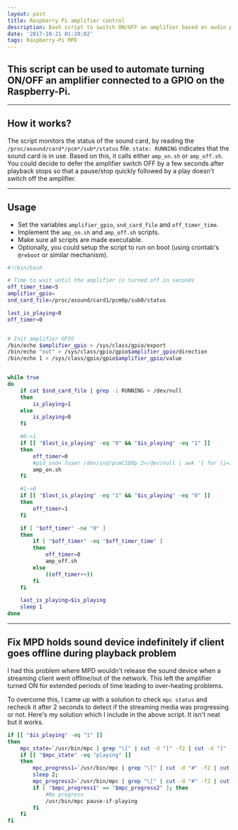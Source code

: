 ```yaml
---
layout: post
title: Raspberry Pi amplifier control
description: Bash script to switch ON/OFF an amplifier based on audio playback
date: '2017-10-21 01:20:02'
tags: Raspberry-Pi MPD
---
```



## This script can be used to automate turning ON/OFF an amplifier connected to a GPIO on the Raspberry-Pi. 

***

## How it works?

The script monitors the status of the sound card, by reading the `/proc/asound/card*/pcm*/sub*/status` file. `state: RUNNING` indicates that the sound card is in use. Based on this, it calls either `amp_on.sh` or `amp_off.sh`. 
You could decide to defer the amplifier switch OFF by a few seconds after playback stops so that a pause/stop quickly followed by a play doesn't switch off the amplifier.

***

## Usage

* Set the variables `amplifier_gpio`, `snd_card_file` and `off_timer_time`.
* Implement the `amp_on.sh` and `amp_off.sh` scripts. 
* Make sure all scripts are made executable.
* Optionally, you could setup the script to run on boot (using crontab's `@reboot` or similar mechanism).

```bash
#!/bin/bash

# Time to wait until the amplifier is turned off in seconds
off_timer_time=5
amplifier_gpio=
snd_card_file=/proc/asound/card1/pcm0p/sub0/status

last_is_playing=0
off_timer=0


# Init amplifier GPIO
/bin/echo $amplifier_gpio > /sys/class/gpio/export
/bin/echo "out" > /sys/class/gpio/gpio$amplifier_gpio/direction
/bin/echo 1 > /sys/class/gpio/gpio$amplifier_gpio/value


while true
do
	if cat $snd_card_file | grep -i RUNNING > /dev/null
	then
		is_playing=1
	else
		is_playing=0
	fi

	#0->1
	if [[ "$last_is_playing" -eq "0" && "$is_playing" -eq "1" ]]
	then
		off_timer=0
		#pid_snd=`fuser /dev/snd/pcmC1D0p 2>/dev/null | awk '{ for (i=1; i<=NF; i++) print $i }'`
        amp_on.sh
	fi

	#1->0
	if [[ "$last_is_playing" -eq "1" && "$is_playing" -eq "0" ]]
	then
		off_timer=1
	fi

	if [ "$off_timer" -ne "0" ]
	then
		if [ "$off_timer" -eq "$off_timer_time" ]
		then
			off_timer=0
			amp_off.sh
		else
			((off_timer++))
		fi
	fi

	last_is_playing=$is_playing
	sleep 1
done
```

***

## Fix MPD holds sound device indefinitely if client goes offline during playback problem

I had this problem where MPD wouldn't release the sound device when a streaming client went offline/out of the network. This left the amplifier turned ON for extended periods of time leading to over-heating problems.

To overcome this, I came up with a solution to check `mpc status` and recheck it after 2 seconds to detect if the streaming media was progressing or not. Here's my solution which I include in the above script. It isn't neat but it works.

```bash
if [[ "$is_playing" -eq "1" ]]
then
    mpc_state=`/usr/bin/mpc | grep "\[" | cut -d "[" -f2 | cut -d "]" -f1`;
    if [[ "$mpc_state" -eq "playing" ]]
    then
        mpc_progress1=`/usr/bin/mpc | grep "\[" | cut -d "#" -f2 | cut -d ")" -f1`;
        sleep 2;
        mpc_progress2=`/usr/bin/mpc | grep "\[" | cut -d "#" -f2 | cut -d ")" -f1`;
        if [ "$mpc_progress1" == "$mpc_progress2" ]; then
            #No progress
            /usr/bin/mpc pause-if-playing
        fi
    fi
fi
```

